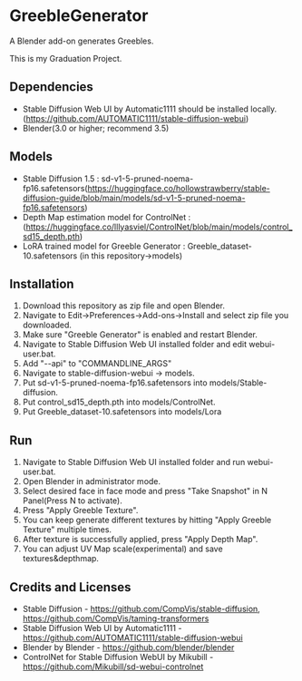 # GreebleGenerator
A Blender add-on generates Greebles.

This is my Graduation Project. 


## Dependencies
- Stable Diffusion Web UI by Automatic1111 should be installed locally. (https://github.com/AUTOMATIC1111/stable-diffusion-webui)
- Blender(3.0 or higher; recommend 3.5)


## Models
- Stable Diffusion 1.5 : sd-v1-5-pruned-noema-fp16.safetensors(https://huggingface.co/hollowstrawberry/stable-diffusion-guide/blob/main/models/sd-v1-5-pruned-noema-fp16.safetensors)
- Depth Map estimation model for ControlNet : (https://huggingface.co/lllyasviel/ControlNet/blob/main/models/control_sd15_depth.pth)
- LoRA trained model for Greeble Generator : Greeble_dataset-10.safetensors (in this repository->models)

## Installation
1. Download this repository as zip file and open Blender.
2. Navigate to Edit->Preferences->Add-ons->Install and select zip file you downloaded.
3. Make sure "Greeble Generator" is enabled and restart Blender.
4. Navigate to Stable Diffusion Web UI installed folder and edit webui-user.bat.
5. Add "--api" to "COMMANDLINE_ARGS"
6. Navigate to stable-diffusion-webui -> models.
7. Put sd-v1-5-pruned-noema-fp16.safetensors into models/Stable-diffusion.
8. Put control_sd15_depth.pth into models/ControlNet.
9. Put Greeble_dataset-10.safetensors into models/Lora


## Run
1. Navigate to Stable Diffusion Web UI installed folder and run webui-user.bat.
2. Open Blender in administrator mode.
3. Select desired face in face mode and press "Take Snapshot" in N Panel(Press N to activate).
4. Press "Apply Greeble Texture".
5. You can keep generate different textures by hitting "Apply Greeble Texture" multiple times.
6. After texture is successfully applied, press "Apply Depth Map".
7. You can adjust UV Map scale(experimental) and save textures&depthmap. 


## Credits and Licenses

- Stable Diffusion - https://github.com/CompVis/stable-diffusion, https://github.com/CompVis/taming-transformers
- Stable Diffusion Web UI by Automatic1111 - https://github.com/AUTOMATIC1111/stable-diffusion-webui
- Blender by Blender - https://github.com/blender/blender
- ControlNet for Stable Diffusion WebUI by Mikubill - https://github.com/Mikubill/sd-webui-controlnet
